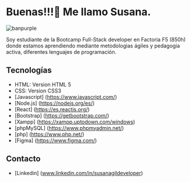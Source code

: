 # Buenas!!!👋 Me llamo Susana. 

![banpurple](./img/banner.png)

Soy estudiante de la Bootcamp Full-Stack developer en Factoria F5 (850h) donde estamos aprendiendo mediante metodologias ágiles y pedagogia activa, diferentes lenguajes de programación.


## Tecnologías

* HTML: Version HTML 5 
* CSS: Version CSS3
* [Javascript] (https://www.javascript.com/)
* [Node.js] (https://nodejs.org/es/)
* [React] (https://es.reactjs.org/)
* [Bootstrap] (https://getbootstrap.com/)
* [Xampp] (https://xampp.uptodown.com/windows)
* [phpMySQL] (https://www.phpmyadmin.net/)
* [php] (https://www.php.net/)
* [Figma] (https://www.figma.com/)


## Contacto

* [Linkedin] (www.linkedin.com/in/susanagildeveloper)
